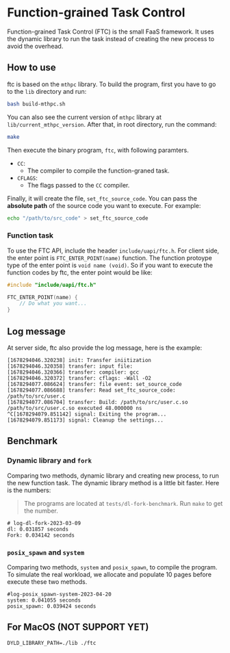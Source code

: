 # Function-grained Task Control

Function-grained Task Control (FTC) is the small FaaS framework. It uses the dynamic library to run the task instead of creating the new process to avoid the overhead.

## How to use

ftc is based on the `mthpc` library. To build the program, first you have to go to the `lib` directory and run:

```bash
bash build-mthpc.sh
```

You can also see the current version of `mthpc` library at `lib/current_mthpc_version`.
After that, in root directory, run the command:

```bash
make
```

Then execute the binary program, `ftc`, with following paramters.

- `CC`:
	- The compiler to compile the function-graned task.
- `CFLAGS`:
	- The flags passed to the `CC` compiler.

Finally, it will create the file, `set_ftc_source_code`. You can pass the **absolute path** of the source code you want to execute. For example:

```bash
echo "/path/to/src_code" > set_ftc_source_code
```

### Function task

To use the FTC API, include the header `include/uapi/ftc.h`.
For client side, the enter point is `FTC_ENTER_POINT(name)` function.
The function protoype type of the enter point is `void name (void)`.
So if you want to execute the function codes by ftc, the enter point would be like:

```cpp
#include "include/uapi/ftc.h"

FTC_ENTER_POINT(name) {
    // Do what you want...
}
```

## Log message

At server side, ftc also provide the log message, here is the example:

```
[1678294046.320238] init: Transfer iniitization
[1678294046.320358] transfer: input file: 
[1678294046.320366] transfer: compiler: gcc
[1678294046.320372] transfer: cflags: -Wall -O2
[1678294077.086624] transfer: file event: set_source_code
[1678294077.086688] transfer: Read set_ftc_source_code: /path/to/src/user.c
[1678294077.086704] transfer: Build: /path/to/src/user.c.so
/path/to/src/user.c.so executed 48.000000 ns
^C[1678294079.851142] signal: Exiting the program...
[1678294079.851173] signal: Cleanup the settings...
```

## Benchmark

### Dynamic library and `fork`

Comparing two methods, dynamic library and creating new process, to run the new function task.
The dynamic library method is a little bit faster. Here is the numbers:
> The programs are located at `tests/dl-fork-benchmark`. Run `make` to get the number.

```
# log-dl-fork-2023-03-09
dl: 0.031857 seconds
Fork: 0.034142 seconds
```

### `posix_spawn` and `system`

Comparing two methods, `system` and `posix_spawn`, to compile the program.
To simulate the real workload, we allocate and populate 10 pages before
execute these two methods.

```
#log-posix_spawn-system-2023-04-20
system: 0.041055 seconds
posix_spawn: 0.039424 seconds
```

## For MacOS (NOT SUPPORT YET)

```
DYLD_LIBRARY_PATH=./lib ./ftc
```
